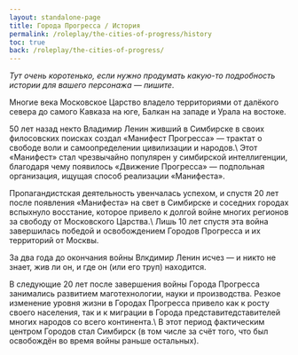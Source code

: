 ```yaml
---
layout: standalone-page
title: Города Прогресса / История
permalink: /roleplay/the-cities-of-progress/history
toc: true
back: /roleplay/the-cities-of-progress/
---
```


*Тут очень коротенько, если нужно продумать какую-то подробность истории для вашего персонажа — пишите*.

Многие века Московское Царство владело территориями от далёкого севера до самого Кавказа на юге, Балкан на западе и Урала на востоке.

50 лет назад некто Владимир Ленин живший в Симбирске в своих филосовских поисках создал «Манифест Прогресса» — трактат о свободе воли и самоопределении цивилизации и народов.\\
Этот «Манифест» стал чрезвычайно популярен у симбирской интеллигенции, благодаря чему появилось «Движение Прогресса» — подпольная организация, ищущая способ реализации «Манифеста».

Пропагандистская деятельность увенчалась успехом, и спустя 20 лет после появления «Манифеста» на свет в Симбирске и соседних городах вспыхнуло восстание, которое привело к долгой войне многих регионов за свободу от Московского Царства.\\
Лишь 10 лет спустя эта война завершилась победой и освобождением Городов Прогресса и их территорий от Москвы.

За два года до окончания войны Влкдимир Ленин исчез — и никто не знает, жив ли он, и где он (или его труп) находится.

В следующие 20 лет после завершения войны Города Прогресса занимались развитием маготехнологии, науки и производства. Резкое изменение уровня жизни в Городах Прогресса привело как к росту своего населения, так и к миграции в Города представитедставителей многих народов со всего континента.\\
В этот период фактическим центром Городов стал Симбирск (в том числе за счёт того, что был освобождён во время войны раньше остальных).
